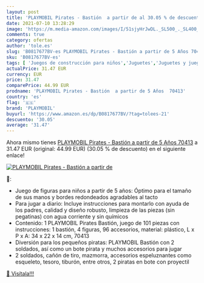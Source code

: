 ```yaml
---
layout: post
title: 'PLAYMOBIL Pirates - Bastión  a partir de al 30.05 % de descuento'
date: 2021-07-10 13:28:29
image: 'https://m.media-amazon.com/images/I/51sjyHrJwDL._SL500_._SL400_.jpg'
comments: true
category: ofertas
author: 'tole.es'
slug: 'B0817677BV-es PLAYMOBIL Pirates - Bastión a partir de 5 Años 70413'
sku: 'B0817677BV-es'
tags: [ 'Juegos de construcción para niños','Juguetes','Juguetes y juegos','playmobil', ]
actualPrice: 31.47 EUR
currency: EUR
price: 31.47
comparePrice: 44.99 EUR
prodname: 'PLAYMOBIL Pirates - Bastión  a partir de 5 Años  70413'
country: 'es'
flag: '🇪🇸'
brand: 'PLAYMOBIL'
buyurl: 'https://www.amazon.es/dp/B0817677BV/?tag=tolees-21'
descuento: '30.05'
average: '31.47'
---
```


Ahora mismo tienes [PLAYMOBIL Pirates - Bastión  a partir de 5 Años  70413](https://www.amazon.es/dp/B0817677BV/?tag=tolees-21) a 31.47 EUR (original: 44.99 EUR) (30.05 %  de descuento) en el siguiente enlace!

[![PLAYMOBIL Pirates - Bastión  a partir de](https://m.media-amazon.com/images/I/51sjyHrJwDL._SL500_._SL400_.jpg)](https://www.amazon.es/dp/B0817677BV/?tag=tolees-21)

🔎:

- Juego de figuras para niños a partir de 5 años: Óptimo para el tamaño de sus manos y bordes redondeados agradables al tacto
- Para jugar a diario: Incluye instrucciones para montarlo con ayuda de los padres, calidad y diseño robusto, limpieza de las piezas (sin pegatinas) con agua corriente y sin químicos
- Contenido: 1 PLAYMOBIL Pirates Bastión, juego de 101 piezas con instrucciones: 1 bastión, 4 figuras, 96 accesorios, material: plástico, L x P x A: 34 x 22 x 14 cm, 70413
- Diversión para los pequeños piratas: PLAYMOBIL Bastión con 2 soldados, así como un bote pirata y muchos accesorios para jugar
- 2 soldados, cañón de tiro, mazmorra, accesorios espeluznantes como esqueleto, tesoro, tiburón, entre otros, 2 piratas en bote con proyectil

[🛒 Visítala!!!](https://www.amazon.es/dp/B0817677BV/?tag=tolees-21)
